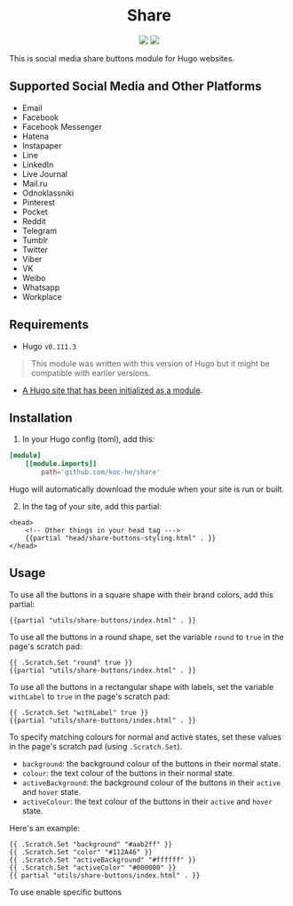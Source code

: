 <h1 align="center">Share</h1>
<div align="center">
<img src="https://img.shields.io/badge/hugo%20version-v0.111.3-EB17A4?style=for-the-badge&labelColor=000000">
<img src="https://img.shields.io/github/license/koc-he/codeblock-annotation?logoColor=000000&style=for-the-badge&labelColor=000000">
</div>


This is social media share buttons module for Hugo websites. 

## Supported Social Media and Other Platforms
- Email
- Facebook
- Facebook Messenger
- Hatena
- Instapaper
- Line
- LinkedIn
- Live Journal
- Mail.ru
- Odnoklassniki
- Pinterest
- Pocket
- Reddit
- Telegram
- Tumblr
- Twitter
- Viber
- VK
- Weibo
- Whatsapp
- Workplace

## Requirements
- Hugo `v0.111.3` 
> This module was written with this version of Hugo but it might be compatible with earlier versions.
- [A Hugo site that has been initialized as a module](https://gohugo.io/hugo-modules/use-modules/#initialize-a-new-module).

## Installation
1. In your Hugo config (toml), add this:
```toml
[module]
    [[module.imports]]
        path='github.com/koc-he/share'
```
Hugo will automatically download the module when your site is run or built.

2. In the <head> tag of your site, add this partial:
```twig
<head>
    <!-- Other things in your head tag --->
    {{partial "head/share-buttons-styling.html" . }}
</head>
```

## Usage
To use all the buttons in a square shape with their brand colors, add this partial:
```twig
{{partial "utils/share-buttons/index.html" . }}
```

To use all the buttons in a round shape, set the variable `round` to `true` in the page's scratch pad:
```twig
{{ .Scratch.Set "round" true }}
{{partial "utils/share-buttons/index.html" . }}
```

To use all the buttons in a rectangular shape with labels, set the variable `withLabel` to `true` in the page's scratch pad:
```twig
{{ .Scratch.Set "withLabel" true }}
{{partial "utils/share-buttons/index.html" . }}
```

To specify matching colours for 
normal and active states, set these values in the page's scratch pad (using `.Scratch.Set`). 
- `background`: the background colour of the buttons in their normal state. 
- `colour`: the text colour of the buttons in their normal state.
- `activeBackground`: the background colour of the buttons in their `active` and `hover` state. 
- `activeColour`: the text colour of the buttons in their `active` and `hover` state.

Here's an example:
```twig
{{ .Scratch.Set "background" "#aab2ff" }}
{{ .Scratch.Set "color" "#112A46" }}
{{ .Scratch.Set "activeBackground" "#ffffff" }}
{{ .Scratch.Set "activeColor" "#000000" }}
{{ partial "utils/share-buttons/index.html" . }}
```

To use enable specific buttons